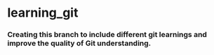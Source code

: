 # learning_git

### Creating this branch to include different git learnings and improve the quality of Git understanding. 
